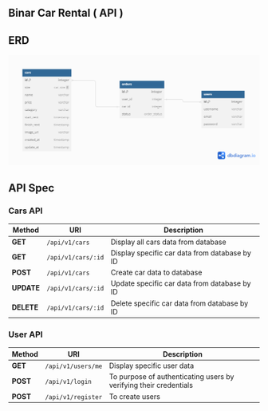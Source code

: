 ## Binar Car Rental ( API )

## ERD
![Alt text](./ERD.png)


## API Spec
### Cars API
Method | URI | Description | 
------ | --- | ----------- |
**GET** | `/api/v1/cars` | Display all cars data from database |
**GET** | `/api/v1/cars/:id` | Display specific car data from database by ID |
**POST** | `/api/v1/cars` | Create car data to database |
**UPDATE** | `/api/v1/cars/:id` | Update specific car data from database by ID |
**DELETE** | `/api/v1/cars/:id` | Delete specific car data from database by ID |

### User API 
Method | URI | Description | 
------ | --- | ----------- |
**GET** | `/api/v1/users/me` | Display specific user data  |
**POST** | `/api/v1/login` | To  purpose of authenticating users by verifying their credentials  |
**POST** | `/api/v1/register` | To create users  |
